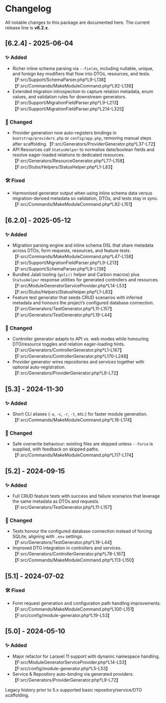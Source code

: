 # Changelog

All notable changes to this package are documented here. The current release line is **v6.2.x**.

## [6.2.4] - 2025-06-04
### ✨ Added
- Richer inline schema parsing via `--fields`, including nullable, unique, and foreign key modifiers that flow into DTOs, resources, and tests.【F:src/Support/SchemaParser.php†L9-L138】【F:src/Commands/MakeModuleCommand.php†L92-L138】
- Extended migration introspection to capture relation metadata, enum values, and validation rules for downstream generators.【F:src/Support/MigrationFieldParser.php†L9-L213】【F:src/Support/MigrationFieldParser.php†L214-L325】

### 🔧 Changed
- Provider generation now auto-registers bindings in `bootstrap/providers.php` or `config/app.php`, removing manual steps after scaffolding.【F:src/Generators/ProviderGenerator.php†L37-L72】
- API Resources call `StatusHelper` to normalise date/boolean fields and resolve eager-loaded relations to dedicated resources.【F:src/Generators/ResourceGenerator.php†L77-L158】【F:src/Stubs/Helpers/StatusHelper.php†L1-L83】

### 🛠 Fixed
- Harmonised generator output when using inline schema data versus migration-derived metadata so validation, DTOs, and tests stay in sync.【F:src/Commands/MakeModuleCommand.php†L92-L151】

## [6.2.0] - 2025-05-12
### ✨ Added
- Migration parsing engine and inline schema DSL that share metadata across DTOs, form requests, resources, and feature tests.【F:src/Commands/MakeModuleCommand.php†L47-L138】【F:src/Support/MigrationFieldParser.php†L9-L213】【F:src/Support/SchemaParser.php†L9-L138】
- Bundled Jalali tooling (`goli()` helper and Carbon macros) plus `StatusHelper` response utilities for generated controllers and resources.【F:src/ModuleGeneratorServiceProvider.php†L14-L53】【F:src/Stubs/Helpers/StatusHelper.php†L1-L83】
- Feature test generator that seeds CRUD scenarios with inferred metadata and honours the project’s configured database connection.【F:src/Generators/TestGenerator.php†L11-L157】【F:src/Generators/TestGenerator.php†L19-L44】

### 🔧 Changed
- Controller generator adapts to API vs. web modes while honouring DTO/resource toggles and relation eager-loading hints.【F:src/Generators/ControllerGenerator.php†L1-L167】【F:src/Generators/ControllerGenerator.php†L170-L248】
- Provider generator wires repositories and services together with optional auto-registration.【F:src/Generators/ProviderGenerator.php†L9-L72】

## [5.3] - 2024-11-30
### ✨ Added
- Short CLI aliases (`-a`, `-c`, `-r`, `-t`, etc.) for faster module generation.【F:src/Commands/MakeModuleCommand.php†L18-L174】

### 🔧 Changed
- Safe overwrite behaviour: existing files are skipped unless `--force` is supplied, with feedback on skipped paths.【F:src/Commands/MakeModuleCommand.php†L117-L174】

## [5.2] - 2024-09-15
### ✨ Added
- Full CRUD feature tests with success and failure scenarios that leverage the same metadata as DTOs and requests.【F:src/Generators/TestGenerator.php†L11-L157】

### 🔧 Changed
- Tests honour the configured database connection instead of forcing SQLite, aligning with `.env` settings.【F:src/Generators/TestGenerator.php†L19-L44】
- Improved DTO integration in controllers and services.【F:src/Generators/ControllerGenerator.php†L78-L167】【F:src/Commands/MakeModuleCommand.php†L113-L150】

## [5.1] - 2024-07-02
### 🛠 Fixed
- Form request generation and configuration path handling improvements.【F:src/Commands/MakeModuleCommand.php†L100-L151】【F:src/config/module-generator.php†L19-L53】

## [5.0] - 2024-05-10
### ✨ Added
- Major refactor for Laravel 11 support with dynamic namespace handling.【F:src/ModuleGeneratorServiceProvider.php†L14-L53】【F:src/config/module-generator.php†L5-L53】
- Service & Repository auto-binding via generated providers.【F:src/Generators/ProviderGenerator.php†L9-L72】

Legacy history prior to 5.x supported basic repository/service/DTO scaffolding.
